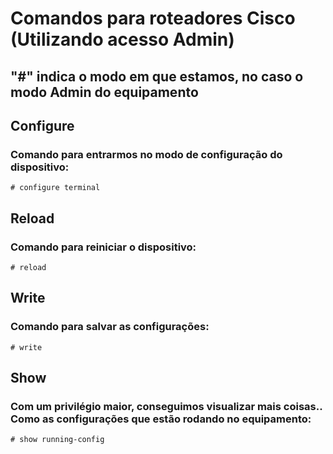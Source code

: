 # Comandos para roteadores Cisco (Utilizando acesso Admin)

## "#" indica o modo em que estamos, no caso o modo Admin do equipamento

## Configure
### Comando para entrarmos no modo de configuração do dispositivo:

```
# configure terminal
```

## Reload
### Comando para reiniciar o dispositivo:

```
# reload
```

## Write
### Comando para salvar as configurações:

```
# write
```

## Show
### Com um privilégio maior, conseguimos visualizar mais coisas.. Como as configurações que estão rodando no equipamento:

```
# show running-config
```
